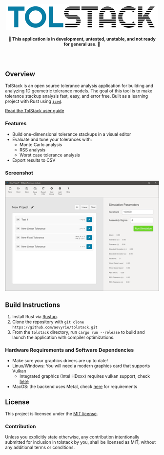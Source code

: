 <p align="center">
  <img src="docs/logo.png" width="498">
  <br/><br/>
  <b>🚨 This application is in development, untested, unstable, and not ready for general use. 🚨</b>
  <br/><br/>
</p>
<br/>

## Overview

TolStack is an open source tolerance analysis application for building and analyzing 1D geometric tolerance models. The goal of this tool is to make tolerance stackup analysis fast, easy, and error free. Built as a learning project with Rust using [`iced`](https://github.com/hecrj/iced).

[Read the TolStack user guide](https://aevyrie.github.io/tolstack/book/)

### Features

* Build one-dimensional tolerance stackups in a visual editor
* Evaluate and tune your tolerances with:
  * Monte Carlo analysis
  * RSS analysis
  * Worst case tolerance analysis
* Export results to CSV

### Screenshot

![Screenshot](docs/screenshot.png)

## Build Instructions

1. Install Rust via [Rustup](https://www.rust-lang.org/tools/install).
2. Clone the repository with `git clone https://github.com/aevyrie/tolstack.git`
3. From the `tolstack` directory, run `cargo run --release` to build and launch the application with compiler optimizations.

### Hardware Requirements and Software Dependencies

* Make sure your graphics drivers are up to date!
* Linux/Windows: You will need a modern graphics card that supports Vulkan
  * Integrated graphics (Intel HDxxx) requires vulkan support, check [here](https://www.intel.com/content/www/us/en/support/articles/000005524/graphics.html)
* MacOS: the backend uses Metal, check [here](https://en.wikipedia.org/wiki/Metal_(API)#Supported_GPUs) for requirements

## License
This project is licensed under the [MIT license](https://github.com/aevyrie/tolstack/blob/master/LICENSE).

### Contribution
Unless you explicitly state otherwise, any contribution intentionally submitted for inclusion in tolstack by you, shall be licensed as MIT, without any additional terms or conditions.
